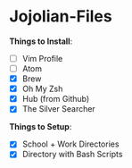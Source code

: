 # Jojolian-Files

**Things to Install**:
* [ ] Vim Profile
* [ ] Atom
* [x] Brew
* [x] Oh My Zsh
* [x] Hub (from Github)
* [x] The Silver Searcher

**Things to Setup**:
* [x] School + Work Directories
* [x] Directory with Bash Scripts

